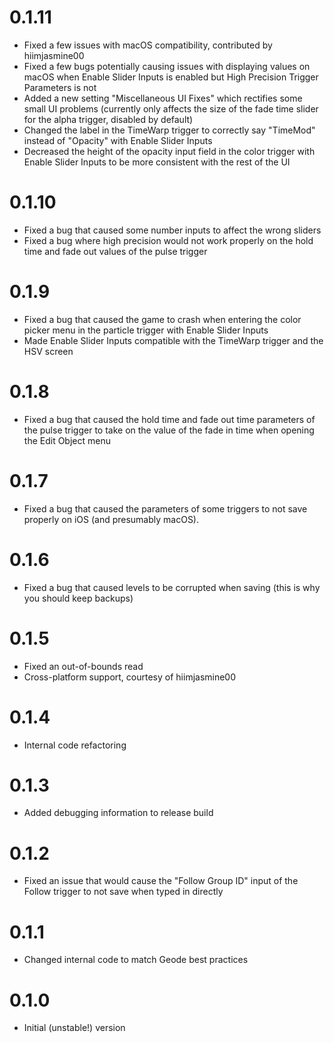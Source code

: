 # 0.1.11
- Fixed a few issues with macOS compatibility, contributed by hiimjasmine00
- Fixed a few bugs potentially causing issues with displaying values on macOS when Enable Slider Inputs is enabled but High Precision Trigger Parameters is not
- Added a new setting "Miscellaneous UI Fixes" which rectifies some small UI problems (currently only affects the size of the fade time slider for the alpha trigger, disabled by default)
- Changed the label in the TimeWarp trigger to correctly say "TimeMod" instead of "Opacity" with Enable Slider Inputs
- Decreased the height of the opacity input field in the color trigger with Enable Slider Inputs to be more consistent with the rest of the UI

# 0.1.10
- Fixed a bug that caused some number inputs to affect the wrong sliders
- Fixed a bug where high precision would not work properly on the hold time and fade out values of the pulse trigger

# 0.1.9
- Fixed a bug that caused the game to crash when entering the color picker menu in the particle trigger with Enable Slider Inputs
- Made Enable Slider Inputs compatible with the TimeWarp trigger and the HSV screen

# 0.1.8
- Fixed a bug that caused the hold time and fade out time parameters of the pulse trigger to take on the value of the fade in time when opening the Edit Object menu

# 0.1.7
- Fixed a bug that caused the parameters of some triggers to not save properly on iOS (and presumably macOS).

# 0.1.6
- Fixed a bug that caused levels to be corrupted when saving (this is why you should keep backups)

# 0.1.5
- Fixed an out-of-bounds read
- Cross-platform support, courtesy of hiimjasmine00

# 0.1.4
- Internal code refactoring

# 0.1.3
- Added debugging information to release build

# 0.1.2
- Fixed an issue that would cause the "Follow Group ID" input of the Follow trigger to not save when typed in directly

# 0.1.1
- Changed internal code to match Geode best practices

# 0.1.0
- Initial (unstable!) version